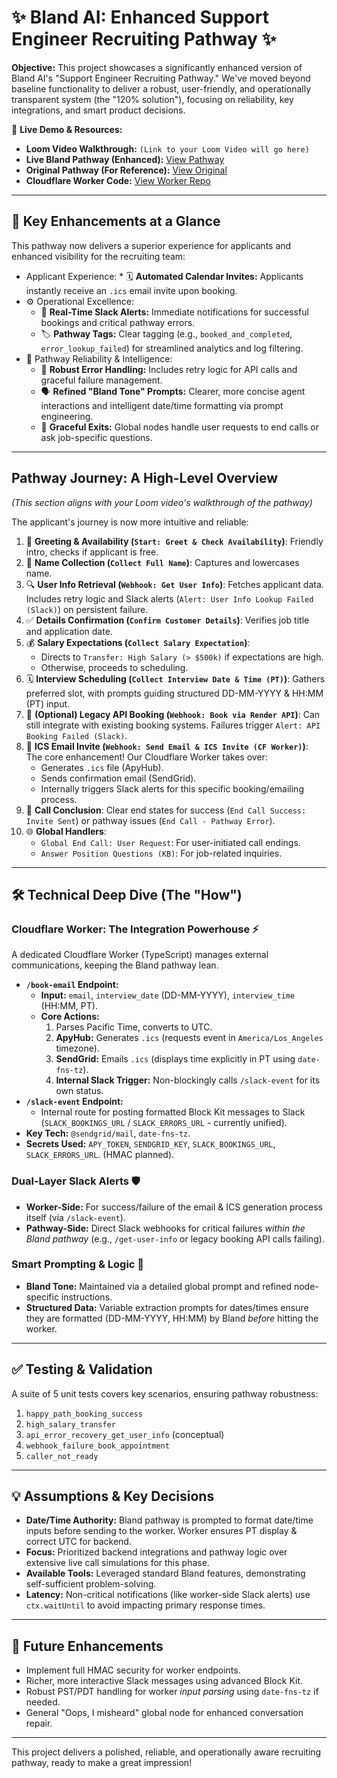 # ✨ Bland AI: Enhanced Support Engineer Recruiting Pathway ✨

**Objective:** This project showcases a significantly enhanced version of Bland AI's "Support Engineer Recruiting Pathway." We've moved beyond baseline functionality to deliver a robust, user-friendly, and operationally transparent system (the "120% solution"), focusing on reliability, key integrations, and smart product decisions.

🔗 **Live Demo & Resources:**
*   **Loom Video Walkthrough:** `(Link to your Loom Video will go here)`
*   **Live Bland Pathway (Enhanced):** [View Pathway](https://app.bland.ai/dashboard/convo-pathways?id=a06ee867-afbb-4736-b580-4125768c3899)
*   **Original Pathway (For Reference):** [View Original](https://app.bland.ai/dashboard/convo-pathways?id=22e38484-e3b3-4870-99fe-3347f7a87537)
*   **Cloudflare Worker Code:** [View Worker Repo](https://github.com/lyori6/bland-cloudflare-clean)

---

## 🚀 Key Enhancements at a Glance

This pathway now delivers a superior experience for applicants and enhanced visibility for the recruiting team:

*    Applicant Experience:
    *   🗓️ **Automated Calendar Invites:** Applicants instantly receive an `.ics` email invite upon booking.
*   ⚙️ Operational Excellence:
    *   📢 **Real-Time Slack Alerts:** Immediate notifications for successful bookings and critical pathway errors.
    *   🏷️ **Pathway Tags:** Clear tagging (e.g., `booked_and_completed`, `error_lookup_failed`) for streamlined analytics and log filtering.
*   💪 Pathway Reliability & Intelligence:
    *   🔄 **Robust Error Handling:** Includes retry logic for API calls and graceful failure management.
    *   🗣️ **Refined "Bland Tone" Prompts:** Clearer, more concise agent interactions and intelligent date/time formatting via prompt engineering.
    *   🚪 **Graceful Exits:** Global nodes handle user requests to end calls or ask job-specific questions.

---

## Pathway Journey: A High-Level Overview

*(This section aligns with your Loom video's walkthrough of the pathway)*

The applicant's journey is now more intuitive and reliable:

1.  👋 **Greeting & Availability (`Start: Greet & Check Availability`)**: Friendly intro, checks if applicant is free.
2.  📝 **Name Collection (`Collect Full Name`)**: Captures and lowercases name.
3.  🔍 **User Info Retrieval (`Webhook: Get User Info`)**: Fetches applicant data. Includes retry logic and Slack alerts (`Alert: User Info Lookup Failed (Slack)`) on persistent failure.
4.  ✅ **Details Confirmation (`Confirm Customer Details`)**: Verifies job title and application date.
5.  💰 **Salary Expectations (`Collect Salary Expectation`)**:
    *   Directs to `Transfer: High Salary (> $500k)` if expectations are high.
    *   Otherwise, proceeds to scheduling.
6.  🗓️ **Interview Scheduling (`Collect Interview Date & Time (PT)`)**: Gathers preferred slot, with prompts guiding structured DD-MM-YYYY & HH:MM (PT) input.
7.  🔗 **(Optional) Legacy API Booking (`Webhook: Book via Render API`)**: Can still integrate with existing booking systems. Failures trigger `Alert: API Booking Failed (Slack)`.
8.  📨 **ICS Email Invite (`Webhook: Send Email & ICS Invite (CF Worker)`)**: The core enhancement! Our Cloudflare Worker takes over:
    *   Generates `.ics` file (ApyHub).
    *   Sends confirmation email (SendGrid).
    *   Internally triggers Slack alerts for this specific booking/emailing process.
9.  🏁 **Call Conclusion**: Clear end states for success (`End Call Success: Invite Sent`) or pathway issues (`End Call - Pathway Error`).
10. 🌐 **Global Handlers**:
    *   `Global End Call: User Request`: For user-initiated call endings.
    *   `Answer Position Questions (KB)`: For job-related inquiries.

---

## 🛠️ Technical Deep Dive (The "How")

### Cloudflare Worker: The Integration Powerhouse ⚡
A dedicated Cloudflare Worker (TypeScript) manages external communications, keeping the Bland pathway lean.

*   **`/book-email` Endpoint:**
    *   **Input:** `email`, `interview_date` (DD-MM-YYYY), `interview_time` (HH:MM, PT).
    *   **Core Actions:**
        1.  Parses Pacific Time, converts to UTC.
        2.  **ApyHub:** Generates `.ics` (requests event in `America/Los_Angeles` timezone).
        3.  **SendGrid:** Emails `.ics` (displays time explicitly in PT using `date-fns-tz`).
        4.  **Internal Slack Trigger:** Non-blockingly calls `/slack-event` for its own status.
*   **`/slack-event` Endpoint:**
    *   Internal route for posting formatted Block Kit messages to Slack (`SLACK_BOOKINGS_URL` / `SLACK_ERRORS_URL` - currently unified).
*   **Key Tech:** `@sendgrid/mail`, `date-fns-tz`.
*   **Secrets Used:** `APY_TOKEN`, `SENDGRID_KEY`, `SLACK_BOOKINGS_URL`, `SLACK_ERRORS_URL`. (HMAC planned).

### Dual-Layer Slack Alerts 🛡️
*   **Worker-Side:** For success/failure of the email & ICS generation process itself (via `/slack-event`).
*   **Pathway-Side:** Direct Slack webhooks for critical failures *within the Bland pathway* (e.g., `/get-user-info` or legacy booking API calls failing).

### Smart Prompting & Logic 🧠
*   **Bland Tone:** Maintained via a detailed global prompt and refined node-specific instructions.
*   **Structured Data:** Variable extraction prompts for dates/times ensure they are formatted (DD-MM-YYYY, HH:MM) by Bland *before* hitting the worker.

---

## ✅ Testing & Validation

A suite of 5 unit tests covers key scenarios, ensuring pathway robustness:
1.  `happy_path_booking_success`
2.  `high_salary_transfer`
3.  `api_error_recovery_get_user_info` (conceptual)
4.  `webhook_failure_book_appointment`
5.  `caller_not_ready`

---

## 💡 Assumptions & Key Decisions

*   **Date/Time Authority:** Bland pathway is prompted to format date/time inputs before sending to the worker. Worker ensures PT display & correct UTC for backend.
*   **Focus:** Prioritized backend integrations and pathway logic over extensive live call simulations for this phase.
*   **Available Tools:** Leveraged standard Bland features, demonstrating self-sufficient problem-solving.
*   **Latency:** Non-critical notifications (like worker-side Slack alerts) use `ctx.waitUntil` to avoid impacting primary response times.

---

## 🔮 Future Enhancements

*   Implement full HMAC security for worker endpoints.
*   Richer, more interactive Slack messages using advanced Block Kit.
*   Robust PST/PDT handling for worker *input parsing* using `date-fns-tz` if needed.
*   General "Oops, I misheard" global node for enhanced conversation repair.

---

This project delivers a polished, reliable, and operationally aware recruiting pathway, ready to make a great impression!
